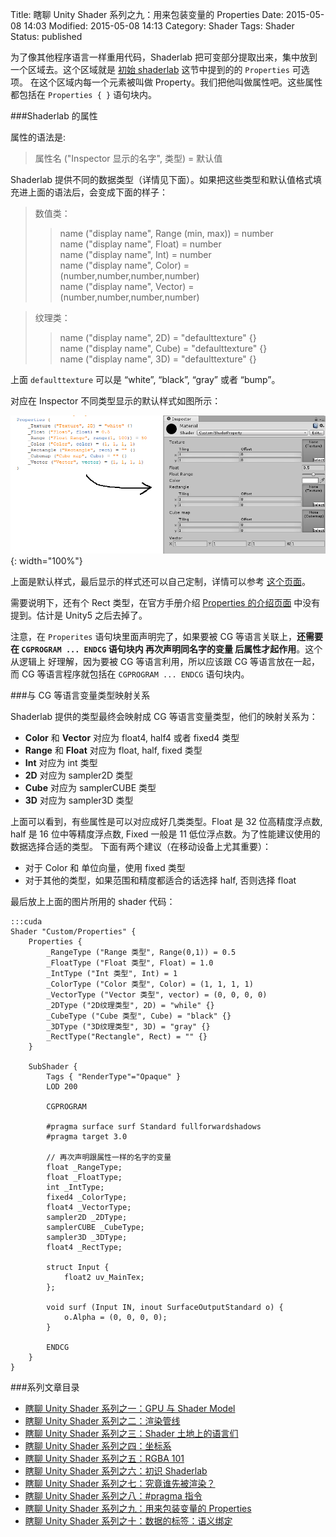 Title: 瞎聊 Unity Shader 系列之九：用来包装变量的 Properties
Date: 2015-05-08 14:03
Modified: 2015-05-08 14:13
Category: Shader
Tags: Shader
Status: published



为了像其他程序语言一样重用代码，Shaderlab 把可变部分提取出来，集中放到一个区域去。这个区域就是 [初始 shaderlab]({filename}/Shader_6.md) 这节中提到的的 `Properties`
可选项。 在这个区域内每一个元素被叫做 Property。我们把他叫做属性吧。这些属性都包括在 `Properties { }` 语句块内。

###Shaderlab 的属性

属性的语法是:

> 属性名 ("Inspector 显示的名字", 类型) = 默认值

Shaderlab 提供不同的数据类型（详情见下面）。如果把这些类型和默认值格式填充进上面的语法后，会变成下面的样子：

> 数值类：
>> name ("display name", Range (min, max)) = number  
>> name ("display name", Float) = number  
>> name ("display name", Int) = number  
>> name ("display name", Color) = (number,number,number,number)  
>> name ("display name", Vector) = (number,number,number,number)  

> 纹理类：
>> name ("display name", 2D) = "defaulttexture" {}  
>> name ("display name", Cube) = "defaulttexture" {}  
>> name ("display name", 3D) = "defaulttexture" {}  

上面 `defaulttexture` 可以是 “white”, “black”, “gray” 或者 “bump”。

对应在 Inspector 不同类型显示的默认样式如图所示：

![properties](images/Shader/9/properties.png){: width="100%"}

上面是默认样式，最后显示的样式还可以自己定制，详情可以参考 [这个页面](http://docs.unity3d.com/ScriptReference/MaterialPropertyDrawer.html)。

需要说明下，还有个 Rect 类型，在官方手册介绍 [Properties 的介绍页面](http://docs.unity3d.com/Manual/SL-Properties.html) 中没有提到。估计是 Unity5 之后去掉了。

注意，在 `Properites` 语句块里面声明完了，如果要被 CG 等语言关联上，**还需要在 `CGPROGRAM ... ENDCG` 语句块内 再次声明同名字的变量 后属性才起作用**。这个从逻辑上
好理解，因为要被 CG 等语言利用，所以应该跟 CG 等语言放在一起，而 CG 等语言程序就包括在 `CGPROGRAM ... ENDCG` 语句块内。

###与 CG 等语言变量类型映射关系

Shaderlab 提供的类型最终会映射成 CG 等语言变量类型，他们的映射关系为：

- **Color** 和 **Vector** 对应为 float4, half4 或者 fixed4 类型
- **Range** 和 **Float** 对应为 float, half, fixed 类型
- **Int** 对应为 int 类型
- **2D** 对应为 sampler2D 类型
- **Cube** 对应为 samplerCUBE 类型
- **3D** 对应为 sampler3D 类型

上面可以看到，有些属性是可以对应成好几类类型。Float 是 32 位高精度浮点数, half 是 16 位中等精度浮点数, Fixed 一般是 11 低位浮点数。为了性能建议使用的数据选择合适的类型。
下面有两个建议（在移动设备上尤其重要）：

- 对于 Color 和 单位向量，使用 fixed 类型
- 对于其他的类型，如果范围和精度都适合的话选择 half, 否则选择 float

最后放上上面的图片所用的 shader 代码：

    :::cuda
    Shader "Custom/Properties" {
    	Properties {
    		_RangeType ("Range 类型", Range(0,1)) = 0.5
    		_FloatType ("Float 类型", Float) = 1.0
    		_IntType ("Int 类型", Int) = 1
    		_ColorType ("Color 类型", Color) = (1, 1, 1, 1)
    		_VectorType ("Vector 类型", vector) = (0, 0, 0, 0)
    		_2DType ("2D纹理类型", 2D) = "while" {}
    		_CubeType ("Cube 类型", Cube) = "black" {}
    		_3DType ("3D纹理类型", 3D) = "gray" {}
    		_RectType("Rectangle", Rect) = "" {}
    	}

    	SubShader {
    		Tags { "RenderType"="Opaque" }
    		LOD 200

    		CGPROGRAM

    		#pragma surface surf Standard fullforwardshadows
    		#pragma target 3.0

    		// 再次声明跟属性一样的名字的变量
    		float _RangeType;
    		float _FloatType;
    		int _IntType;
    		fixed4 _ColorType;
    		float4 _VectorType;
    		sampler2D _2DType;
    		samplerCUBE _CubeType;
    		sampler3D _3DType;
    		float4 _RectType;

    		struct Input {
    			float2 uv_MainTex;
    		};

    		void surf (Input IN, inout SurfaceOutputStandard o) {
    			o.Alpha = (0, 0, 0, 0);
    		}

    		ENDCG
    	}
    }

###系列文章目录
- [瞎聊 Unity Shader 系列之一：GPU 与 Shader Model]({filename}/Shader_1.md)
- [瞎聊 Unity Shader 系列之二：渲染管线]({filename}/Shader_2.md)
- [瞎聊 Unity Shader 系列之三：Shader 土地上的语言们]({filename}/Shader_3.md)
- [瞎聊 Unity Shader 系列之四：坐标系]({filename}/Shader_4.md)
- [瞎聊 Unity Shader 系列之五：RGBA 101]({filename}/Shader_5.md)
- [瞎聊 Unity Shader 系列之六：初识 Shaderlab]({filename}/Shader_6.md)
- [瞎聊 Unity Shader 系列之七：究竟谁先被渲染？]({filename}/Shader_7.md)
- [瞎聊 Unity Shader 系列之八：#pragma 指令]({filename}/Shader_8.md)
- [瞎聊 Unity Shader 系列之九：用来包装变量的 Properties]({filename}/Shader_9.md)
- [瞎聊 Unity Shader 系列之十：数据的标签：语义绑定]({filename}/Shader_10.md)
